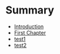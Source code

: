 # Summary

* [Introduction](README.md)
* [First Chapter](chapter1.md)
* [test1](test1.md)
* [test2](test2.md)

